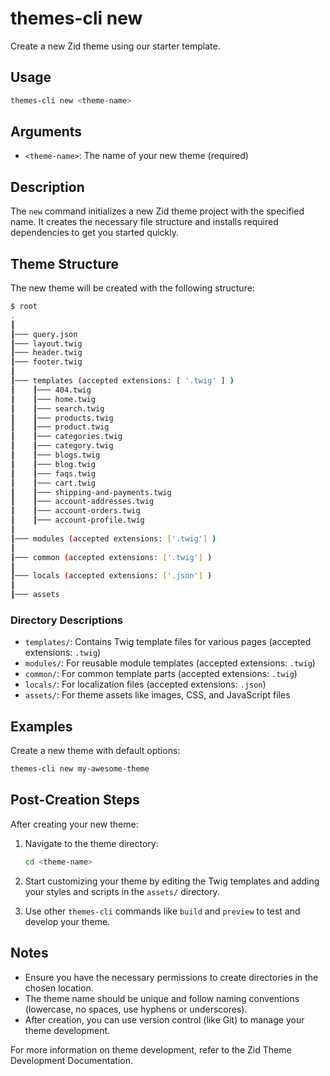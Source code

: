 # themes-cli new

Create a new Zid theme using our starter template.

## Usage

```bash
themes-cli new <theme-name>
```

## Arguments

- `<theme-name>`: The name of your new theme (required)

## Description

The `new` command initializes a new Zid theme project with the specified name. It creates the necessary file structure and installs required dependencies to get you started quickly.

## Theme Structure

The new theme will be created with the following structure:

```bash
$ root
.
┃
┃─── query.json
┃─── layout.twig
┃─── header.twig
┃─── footer.twig
┃
┃─── templates (accepted extensions: [ '.twig' ] )
┃    ┃─── 404.twig
┃    ┃─── home.twig
┃    ┃─── search.twig
┃    ┃─── products.twig
┃    ┃─── product.twig
┃    ┃─── categories.twig
┃    ┃─── category.twig
┃    ┃─── blogs.twig
┃    ┃─── blog.twig
┃    ┃─── faqs.twig
┃    ┃─── cart.twig
┃    ┃─── shipping-and-payments.twig
┃    ┃─── account-addresses.twig
┃    ┃─── account-orders.twig
┃    ┃─── account-profile.twig
┃
┃─── modules (accepted extensions: ['.twig'] )
┃
┃─── common (accepted extensions: ['.twig'] )
┃
┃─── locals (accepted extensions: ['.json'] )
┃
┃─── assets
```

### Directory Descriptions

- `templates/`: Contains Twig template files for various pages (accepted extensions: `.twig`)
- `modules/`: For reusable module templates (accepted extensions: `.twig`)
- `common/`: For common template parts (accepted extensions: `.twig`)
- `locals/`: For localization files (accepted extensions: `.json`)
- `assets/`: For theme assets like images, CSS, and JavaScript files

## Examples

Create a new theme with default options:
```bash
themes-cli new my-awesome-theme
```

## Post-Creation Steps

After creating your new theme:

1. Navigate to the theme directory:
   ```bash
   cd <theme-name>
   ```
2. Start customizing your theme by editing the Twig templates and adding your styles and scripts in the `assets/` directory.

3. Use other `themes-cli` commands like `build` and `preview` to test and develop your theme.

## Notes

- Ensure you have the necessary permissions to create directories in the chosen location.
- The theme name should be unique and follow naming conventions (lowercase, no spaces, use hyphens or underscores).
- After creation, you can use version control (like Git) to manage your theme development.

For more information on theme development, refer to the Zid Theme Development Documentation.
